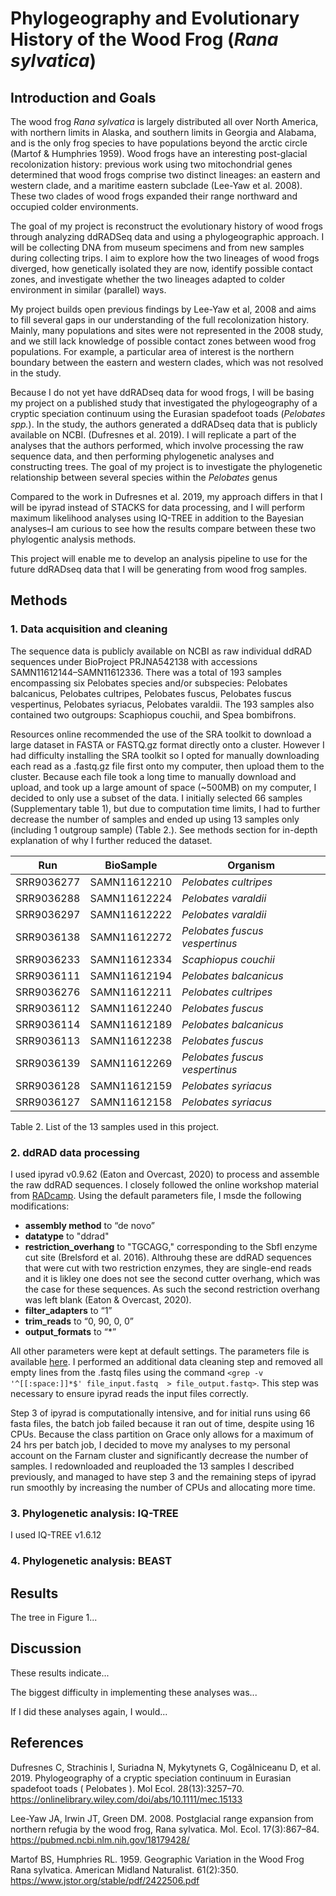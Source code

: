 # Phylogeography and Evolutionary History of the Wood Frog (*Rana sylvatica*)

## Introduction and Goals

The wood frog *Rana sylvatica* is largely distributed all over North America, with northern limits in Alaska, and southern limits in Georgia and Alabama, and is the only frog species to have populations beyond the arctic circle (Martof & Humphries 1959). Wood frogs have an interesting post-glacial recolonization history: previous work using two mitochondrial genes determined that wood frogs comprise two distinct lineages: an eastern and western clade, and a maritime eastern subclade (Lee-Yaw et al. 2008). These two clades of wood frogs expanded their range northward and occupied colder environments. 

The goal of my project is reconstruct the evolutionary history of wood frogs through analyzing ddRADSeq data and using a phylogeographic approach. I will be collecting DNA from museum specimens and from new samples during collecting trips. I aim to explore how the two lineages of wood frogs diverged, how genetically isolated they are now, identify possible contact zones, and investigate whether the two lineages adapted to colder environment in similar (parallel) ways.

My project builds open previous findings by Lee-Yaw et al, 2008 and aims to fill several gaps in our understanding of the full recolonization history. Mainly, many populations and sites were not represented in the 2008 study, and we still lack knowledge of possible contact zones between wood frog populations. For example, a particular area of interest is the northern boundary between the eastern and western clades, which was not resolved in the study. 

Because I do not yet have ddRADseq data for wood frogs, I will be basing my project on a  published study that investigated the phylogeography of a cryptic speciation continuum using the Eurasian spadefoot toads (*Pelobates spp.*). In the study, the authors generated a ddRADseq data that is publicly available on NCBI. (Dufresnes et al. 2019). I will replicate a part of the analyses that the authors performed, which involve processing the raw sequence data, and then performing phylogenetic analyses and constructing trees. The goal of my project is to investigate the phylogenetic relationship between several species within the *Pelobates* genus

Compared to the work in Dufresnes et al. 2019, my approach differs in that I will be ipyrad instead of STACKS for data processing, and I will perform maximum likelihood analyses using IQ-TREE in addition to the Bayesian analyses–I am curious to see how the results compare between these two phylogentic analysis methods. 

This project will enable me to develop an analysis pipeline to use for the future ddRADseq data that I will be generating from wood frog samples.


## Methods

### 1.	Data acquisition and cleaning
The sequence data is publicly available on NCBI as raw individual ddRAD sequences under BioProject PRJNA542138 with accessions SAMN11612144–SAMN11612336. There was a total of 193 samples encompassing six Pelobates species and/or subspecies: Pelobates balcanicus,  Pelobates cultripes, Pelobates fuscus, Pelobates fuscus vespertinus, Pelobates syriacus, Pelobates varaldii. The 193 samples also contained two outgroups: Scaphiopus couchii, and Spea bombifrons.

Resources online recommended the use of the SRA toolkit to download a large dataset in FASTA or FASTQ.gz format directly onto a cluster. However I had difficulty installing the SRA toolkit so I opted for manually downloading each read as a .fastq.gz file first onto my computer, then upload them to the cluster. Because each file took a long time to manually download and upload, and took up a large amount of space (~500MB) on my computer, I decided to only use a subset of the data. I initially selected 66 samples (Supplementary table 1), but due to computation time limits, I had to further decrease the number of samples and ended up using 13 samples only (including 1 outgroup sample) (Table 2.). See methods section for in-depth explanation of why I further reduced the dataset.

Run	| BioSample	| Organism
----|-----------|---------
SRR9036277| SAMN11612210|	*Pelobates cultripes*
SRR9036288|	SAMN11612224|	*Pelobates varaldii*
SRR9036297| SAMN11612222|	*Pelobates varaldii*
SRR9036138|	SAMN11612272|	*Pelobates fuscus vespertinus*
SRR9036233|	SAMN11612334|	*Scaphiopus couchii*
SRR9036111|	SAMN11612194|	*Pelobates balcanicus*
SRR9036276|	SAMN11612211|	*Pelobates cultripes*
SRR9036112|	SAMN11612240|	*Pelobates fuscus*
SRR9036114|	SAMN11612189|	*Pelobates balcanicus*
SRR9036113|	SAMN11612238|	*Pelobates fuscus*
SRR9036139|	SAMN11612269|	*Pelobates fuscus vespertinus*
SRR9036128|	SAMN11612159|	*Pelobates syriacus*
SRR9036127|	SAMN11612158|	*Pelobates syriacus*

Table 2. List of the 13 samples used in this project.

### 2.	ddRAD data processing
I used ipyrad v0.9.62 (Eaton and Overcast, 2020) to process and assemble the raw ddRAD sequences. I closely followed the online workshop material from [RADcamp](https://radcamp.github.io). Using the default parameters file, I msde the following modifications:
* **assembly method** to “de novo”
* **datatype** to "ddrad"
* **restriction_overhang** to "TGCAGG," corresponding to the Sbfl enzyme cut site (Brelsford et al. 2016). Althrouhg these are ddRAD sequences that were cut with two restriction enzymes, they are single-end reads and it is likley one does not see the second cutter overhang, which was the case for these sequences. As such the second restriction overhang was left blank (Eaton & Overcast, 2020).
* **filter_adapters** to “1”
* **trim_reads** to “0, 90, 0, 0”
* **output_formats**  to “*”

All other parameters were kept at default settings. The parameters file is available [here](https://github.com/YaraAlshw/finalproject/blob/master/params-toaddata.txt). I performed an additional data cleaning step and removed all empty lines from the .fastq files using the command `<grep -v '^[[:space:]]*$' file_input.fastq  > file_output.fastq>`. This step was necessary to ensure ipyrad reads the input files correctly.

Step 3 of ipyrad is computationally intensive, and for initial runs using 66 fasta files, the batch job failed because it ran out of time, despite using 16 CPUs. Because the class partition on Grace only allows for a maximum of 24 hrs per batch job, I decided to move my analyses to my personal account on the Farnam cluster and significantly decrease the number of samples. I redownloaded and reuploaded the 13 samples I described previously, and managed to have step 3 and the remaining steps of ipyrad run smoothly by increasing the number of CPUs and allocating more time.

### 3.	Phylogenetic analysis: IQ-TREE
I used IQ-TREE v1.6.12

### 4.	Phylogenetic analysis: BEAST


## Results

The tree in Figure 1...

## Discussion

These results indicate...

The biggest difficulty in implementing these analyses was...

If I did these analyses again, I would...

## References

Dufresnes C, Strachinis I, Suriadna N, Mykytynets G, Cogălniceanu D, et al. 2019. Phylogeography of a cryptic speciation continuum in Eurasian spadefoot toads ( Pelobates ). Mol Ecol. 28(13):3257–70. https://onlinelibrary.wiley.com/doi/abs/10.1111/mec.15133

Lee-Yaw JA, Irwin JT, Green DM. 2008. Postglacial range expansion from northern refugia by the wood frog, Rana sylvatica. Mol. Ecol. 17(3):867–84. https://pubmed.ncbi.nlm.nih.gov/18179428/

Martof BS, Humphries RL. 1959. Geographic Variation in the Wood Frog Rana sylvatica. American Midland Naturalist. 61(2):350. https://www.jstor.org/stable/pdf/2422506.pdf
